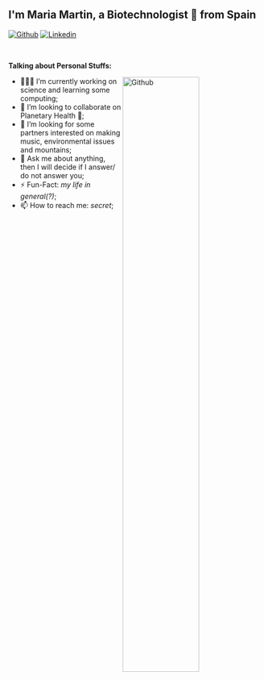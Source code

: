 <!-- ### Hi there 👋 -->
## I'm Maria Martin, a Biotechnologist 🚀 from Spain

<!-- Your badges
You can use the website to generate badges: https://shields.io/
-->

[![Github](https://img.shields.io/badge/-Github-000?style=flat&logo=Github&logoColor=white)](https://github.com/mariabass/MariaBass)
[![Linkedin](https://img.shields.io/badge/-LinkedIn-blue?style=flat&logo=Linkedin&logoColor=white)](https://www.linkedin.com/in/maria-martin296/)

&nbsp;

<!-- Talking about you -->
**Talking about Personal Stuffs:**

<!-- Any image aligned to the right. Beware the width -->
<img width="55%" align="right" alt="Github" src="https://raw.githubusercontent.com/onimur/.github/master/.resources/git-header.svg" />

- 👨🏽‍💻 I’m currently working on science and learning some computing;
- 🌱 I’m looking to collaborate on Planetary Health 🤝;
- 🤔 I’m looking for some partners interested on making music, environmental issues and mountains;
- 💬 Ask me about anything, then I will decide if I answer/ do not answer you;
- ⚡️ Fun-Fact: *my life in general(?)*;
- 📫 How to reach me: *secret*;


